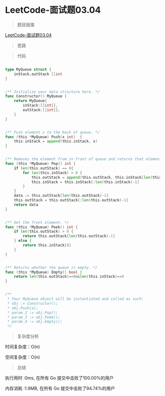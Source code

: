 # LeetCode-面试题03.04

>题目链接

[LeetCode-面试题03.04](https://leetcode-cn.com/problems/implement-queue-using-stacks-lcci/)

> 思路


>代码

```go

type MyQueue struct {
    inStack,outStack []int
}


/** Initialize your data structure here. */
func Constructor() MyQueue {
    return MyQueue{
        inStack:[]int{},
        outStack:[]int{},
    }
}


/** Push element x to the back of queue. */
func (this *MyQueue) Push(x int)  {
    this.inStack = append(this.inStack, x)
}


/** Removes the element from in front of queue and returns that element. */
func (this *MyQueue) Pop() int {
    if len(this.outStack) == 0{
        for len(this.inStack) > 0 {
            this.outStack = append(this.outStack, this.inStack[len(this.inStack)-1])
            this.inStack = this.inStack[:len(this.inStack)-1]
        }
    }
    data := this.outStack[len(this.outStack)-1]
    this.outStack = this.outStack[:len(this.outStack)-1]
    return data
}


/** Get the front element. */
func (this *MyQueue) Peek() int {
    if len(this.outStack) > 0 {
        return this.outStack[len(this.outStack)-1]
    } else {
        return this.inStack[0]
    }
}


/** Returns whether the queue is empty. */
func (this *MyQueue) Empty() bool {
    return len(this.outStack)==0&&len(this.inStack)==0
}


/**
 * Your MyQueue object will be instantiated and called as such:
 * obj := Constructor();
 * obj.Push(x);
 * param_2 := obj.Pop();
 * param_3 := obj.Peek();
 * param_4 := obj.Empty();
 */
```

>复杂度分析

时间复杂度：O(n)

空间复杂度：O(n)

>总结

执行用时 :0ms, 在所有 Go 提交中击败了100.00%的用户

内存消耗 :1.9MB, 在所有 Go 提交中击败了94.74%的用户
